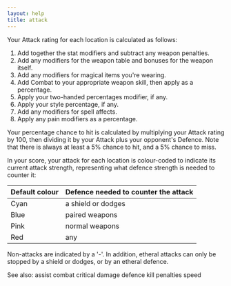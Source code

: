 ```yaml
---
layout: help
title: attack
---
```


Your Attack rating for each location is calculated as follows:

1. Add together the stat modifiers and subtract any weapon penalties.
2. Add any modifiers for the weapon table and bonuses for the weapon itself.
3. Add any modifiers for magical items you're wearing.
4. Add Combat to your appropriate weapon skill, then apply as a percentage.
5. Apply your two-handed percentages modifier, if any.
6. Apply your style percentage, if any.
7. Add any modifiers for spell affects.
8. Apply any pain modifiers as a percentage.

Your percentage chance to hit is calculated by multiplying your Attack rating 
by 100, then dividing it by your Attack plus your opponent's Defence.  Note 
that there is always at least a 5% chance to hit, and a 5% chance to miss.

In your score, your attack for each location is colour-coded to indicate its 
current attack strength, representing what defence strength is needed to 
counter it:

Default colour | Defence needed to counter the attack
--- | ---
Cyan | a shield or dodges
Blue | paired weapons
Pink | normal weapons
Red | any

Non-attacks are indicated by a '-'. In addition, etheral attacks can only be stopped by a shield or dodges, or by an etheral defence.

See also: assist combat critical damage defence kill penalties speed
